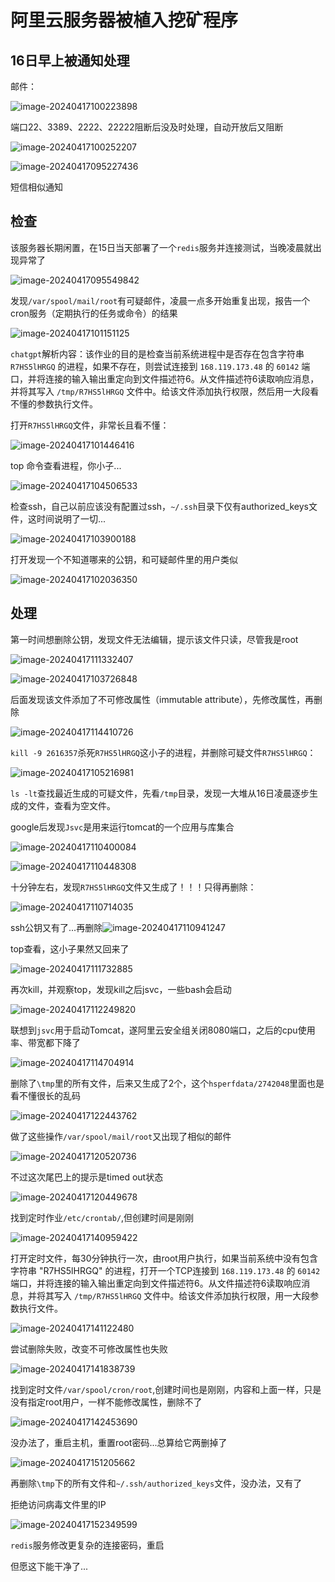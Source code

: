 # 阿里云服务器被植入挖矿程序

## 16日早上被通知处理

邮件：

![image-20240417100223898](C:\Users\admin\AppData\Roaming\Typora\typora-user-images\image-20240417100223898.png)

端口22、3389、2222、22222阻断后没及时处理，自动开放后又阻断

![image-20240417100252207](C:\Users\admin\AppData\Roaming\Typora\typora-user-images\image-20240417100252207.png)

![image-20240417095227436](C:\Users\admin\AppData\Roaming\Typora\typora-user-images\image-20240417095227436.png)

短信相似通知

## 检查

该服务器长期闲置，在15日当天部署了一个`redis`服务并连接测试，当晚凌晨就出现异常了

![image-20240417095549842](C:\Users\admin\AppData\Roaming\Typora\typora-user-images\image-20240417095549842.png)

发现`/var/spool/mail/root`有可疑邮件，凌晨一点多开始重复出现，报告一个cron服务（定期执行的任务或命令）的结果

![image-20240417101151125](C:\Users\admin\AppData\Roaming\Typora\typora-user-images\image-20240417101151125.png)

`chatgpt`解析内容：该作业的目的是检查当前系统进程中是否存在包含字符串 `R7HS5lHRGQ` 的进程，如果不存在，则尝试连接到 `168.119.173.48` 的 `60142` 端口，并将连接的输入输出重定向到文件描述符6。从文件描述符6读取响应消息，并将其写入 `/tmp/R7HS5lHRGQ` 文件中。给该文件添加执行权限，然后用一大段看不懂的参数执行文件。

打开`R7HS5lHRGQ`文件，非常长且看不懂：

![image-20240417101446416](C:\Users\admin\AppData\Roaming\Typora\typora-user-images\image-20240417101446416.png)

top 命令查看进程，你小子...

![image-20240417104506533](C:\Users\admin\AppData\Roaming\Typora\typora-user-images\image-20240417104506533.png)

检查ssh，自己以前应该没有配置过ssh，`~/.ssh`目录下仅有authorized_keys文件，这时间说明了一切...

![image-20240417103900188](C:\Users\admin\AppData\Roaming\Typora\typora-user-images\image-20240417103900188.png)

打开发现一个不知道哪来的公钥，和可疑邮件里的用户类似

![image-20240417102036350](C:\Users\admin\AppData\Roaming\Typora\typora-user-images\image-20240417102036350.png)

## 处理

第一时间想删除公钥，发现文件无法编辑，提示该文件只读，尽管我是root

![image-20240417111332407](C:\Users\admin\AppData\Roaming\Typora\typora-user-images\image-20240417111332407.png)

![image-20240417103726848](C:\Users\admin\AppData\Roaming\Typora\typora-user-images\image-20240417103726848.png)

后面发现该文件添加了不可修改属性（immutable attribute），先修改属性，再删除

![image-20240417114410726](C:\Users\admin\AppData\Roaming\Typora\typora-user-images\image-20240417114410726.png)

`kill -9 2616357`杀死`R7HS5lHRGQ`这小子的进程，并删除可疑文件`R7HS5lHRGQ`：

![image-20240417105216981](C:\Users\admin\AppData\Roaming\Typora\typora-user-images\image-20240417105216981.png)

`ls -lt`查找最近生成的可疑文件，先看`/tmp`目录，发现一大堆从16日凌晨逐步生成的文件，查看为空文件。

google后发现`Jsvc`是用来运行tomcat的一个应用与库集合

![image-20240417110400084](C:\Users\admin\AppData\Roaming\Typora\typora-user-images\image-20240417110400084.png)

![image-20240417110448308](C:\Users\admin\AppData\Roaming\Typora\typora-user-images\image-20240417110448308.png)

十分钟左右，发现`R7HS5lHRGQ`文件又生成了！！！只得再删除：

![image-20240417110714035](C:\Users\admin\AppData\Roaming\Typora\typora-user-images\image-20240417110714035.png)

ssh公钥又有了...再删除![image-20240417110941247](C:\Users\admin\AppData\Roaming\Typora\typora-user-images\image-20240417110941247.png)

top查看，这小子果然又回来了

![image-20240417111732885](C:\Users\admin\AppData\Roaming\Typora\typora-user-images\image-20240417111732885.png)

再次kill，并观察top，发现kill之后jsvc，一些bash会启动

![image-20240417112249820](C:\Users\admin\AppData\Roaming\Typora\typora-user-images\image-20240417112249820.png)

联想到`jsvc`用于启动Tomcat，遂阿里云安全组关闭8080端口，之后的cpu使用率、带宽都下降了

![image-20240417114704914](C:\Users\admin\AppData\Roaming\Typora\typora-user-images\image-20240417114704914.png)

删除了`\tmp`里的所有文件，后来又生成了2个，这个`hsperfdata/2742048`里面也是看不懂很长的乱码

![image-20240417122443762](C:\Users\admin\AppData\Roaming\Typora\typora-user-images\image-20240417122443762.png)

做了这些操作`/var/spool/mail/root`又出现了相似的邮件

![image-20240417120520736](C:\Users\admin\AppData\Roaming\Typora\typora-user-images\image-20240417120520736.png)

不过这次尾巴上的提示是timed out状态

![image-20240417120449678](C:\Users\admin\AppData\Roaming\Typora\typora-user-images\image-20240417120449678.png)

找到定时作业`/etc/crontab/`,但创建时间是刚刚

![image-20240417140959422](C:\Users\admin\AppData\Roaming\Typora\typora-user-images\image-20240417140959422.png)

打开定时文件，每30分钟执行一次，由root用户执行，如果当前系统中没有包含字符串 "R7HS5lHRGQ" 的进程，打开一个TCP连接到 `168.119.173.48` 的 `60142` 端口，并将连接的输入输出重定向到文件描述符6。从文件描述符6读取响应消息，并将其写入 `/tmp/R7HS5lHRGQ` 文件中。给该文件添加执行权限，用一大段参数执行文件。

![image-20240417141122480](C:\Users\admin\AppData\Roaming\Typora\typora-user-images\image-20240417141122480.png)

尝试删除失败，改变不可修改属性也失败

![image-20240417141838739](C:\Users\admin\AppData\Roaming\Typora\typora-user-images\image-20240417141838739.png)

找到定时文件`/var/spool/cron/root`,创建时间也是刚刚，内容和上面一样，只是没有指定root用户，一样不能修改属性，删除不了

![image-20240417142453690](C:\Users\admin\AppData\Roaming\Typora\typora-user-images\image-20240417142453690.png)

没办法了，重启主机，重置root密码...总算给它两删掉了

![image-20240417151205662](C:\Users\admin\AppData\Roaming\Typora\typora-user-images\image-20240417151205662.png)

再删除`\tmp`下的所有文件和`~/.ssh/authorized_keys`文件，没办法，又有了

拒绝访问病毒文件里的IP

![image-20240417152349599](C:\Users\admin\AppData\Roaming\Typora\typora-user-images\image-20240417152349599.png)

`redis`服务修改更复杂的连接密码，重启

但愿这下能干净了...